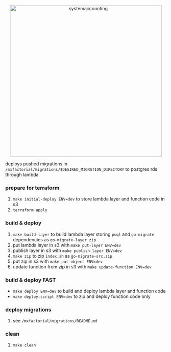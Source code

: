 <p align="center">
  <img width="475" alt="systemaccounting" src="https://user-images.githubusercontent.com/12200465/37568924-06f05d08-2a99-11e8-8891-60f373b33421.png">
</p>


deploys pushed migrations in `/mxfactorial/migrations/$DESIRED_MIGRATION_DIRECTORY` to postgres rds through lambda

### prepare for terraform
1. `make initial-deploy ENV=dev` to store lambda layer and function code in s3
1. `terraform apply`

### build & deploy
1. `make build-layer` to build lambda layer storing `psql` and `go-migrate` dependencies as `go-migrate-layer.zip`
1. put lambda layer in s3 with `make put-layer ENV=dev`
1. publish layer in s3 with `make publish-layer ENV=dev`
1. `make zip` to zip `index.sh` as `go-migrate-src.zip`
1. put zip in s3 with `make put-object ENV=dev`
1. update function from zip in s3 with `make update-function ENV=dev`

### build & deploy FAST
* `make deploy ENV=dev` to build and deploy lambda layer and function code
* `make deploy-script ENV=dev` to zip and deploy function code only

### deploy migrations
1. see `/mxfactorial/migrations/README.md`

### clean
1. `make clean`